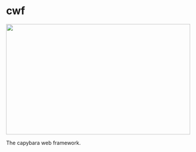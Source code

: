 # cwf
<img src="https://i.imgur.com/SUJVV3d.jpeg" width="500" height="300">

The capybara web framework.